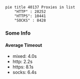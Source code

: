 
```mermaid
pie title 40137 Proxies in list
    "HTTP" : 28252
    "HTTPS": 10441
    "SOCKS" : 8428
```

### Some Info
#### Average Timeout

- mixed: 4.0s
- http: 2.2s
- https: 8.1s
- socks: 6.4s
